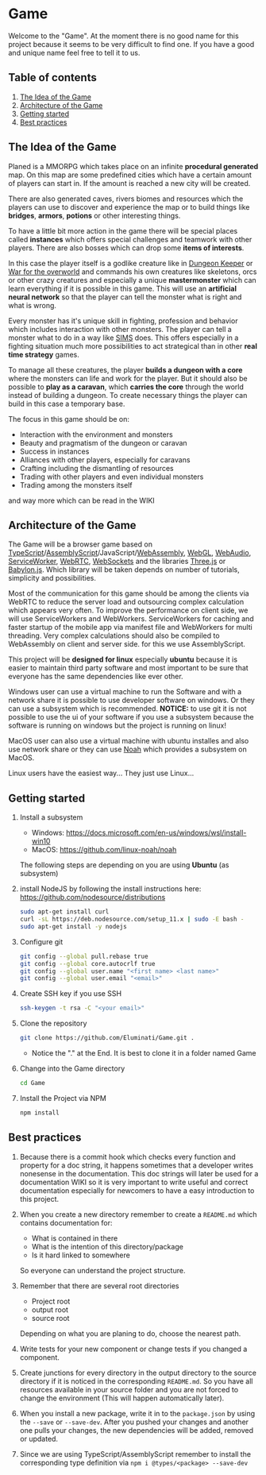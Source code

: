 # Game

Welcome to the "Game". At the moment there is no good name for this project because it seems to be very difficult to find one. If you have a good and unique name feel free to tell it to us.

## Table of contents

1. [The Idea of the Game](#the-idea-of-the-game)
2. [Architecture of the Game](#architecture-of-the-game)
3. [Getting started](#getting-started)
4. [Best practices](#best-practices)

## The Idea of the Game

Planed is a MMORPG which takes place on an infinite **procedural generated** map. On this map are some predefined cities which have a certain amount of players can start in. If the amount is reached a new city will be created.

There are also generated caves, rivers biomes and resources which the players can use to discover and experience the map or to build things like **bridges**, **armors**, **potions** or other interesting things.

To have a little bit more action in the game there will be special places called **instances** which offers special challenges and teamwork with other players. There are also bosses which can drop some **items of interests**.

In this case the player itself is a godlike creature like in [Dungeon Keeper](https://en.wikipedia.org/wiki/Dungeon_Keeper) or [War for the overworld](https://en.wikipedia.org/wiki/War_for_the_Overworld) and commands his own creatures like skeletons, orcs or other crazy creatures and especially a unique **mastermonster** which can learn everything if it is possible in this game. This will use an **artificial neural network** so that the player can tell the monster what is right and what is wrong.

Every monster has it's unique skill in fighting, profession and behavior which includes interaction with other monsters. The player can tell a monster what to do in a way like [SIMS](https://en.wikipedia.org/wiki/The_Sims) does. This offers especially in a fighting situation much more possibilities to act strategical than in other **real time strategy** games.

To manage all these creatures, the player **builds a dungeon with a core** where the monsters can life and work for the player. But it should also be possible to **play as a caravan**, which **carries the core** through the world instead of building a dungeon. To create necessary things the player can build in this case a temporary base.

The focus in this game should be on:

- Interaction with the environment and monsters
- Beauty and pragmatism of the dungeon or caravan
- Success in instances
- Alliances with other players, especially for caravans
- Crafting including the dismantling of resources
- Trading with other players and even individual monsters
- Trading among the monsters itself

and way more which can be read in the WIKI

## Architecture of the Game

The Game will be a browser game based on [TypeScript](https://www.typescriptlang.org/)/[AssemblyScript](https://github.com/AssemblyScript/assemblyscript)/JavaScript/[WebAssembly](https://webassembly.org/), [WebGL](https://developer.mozilla.org/en/docs/Web/API/WebGL_API), [WebAudio](https://developer.mozilla.org/en-US/docs/Web/API/Web_Audio_API), [ServiceWorker](https://developer.mozilla.org/en-US/docs/Web/API/Service_Worker_API), [WebRTC](https://webrtc.org/), [WebSockets](https://developer.mozilla.org/en-US/docs/Web/API/WebSockets_API) and the libraries [Three.js](https://threejs.org/) or [Babylon.js](https://www.babylonjs.com/). Which library will be taken depends on number of tutorials, simplicity and possibilities.

Most of the communication for this game should be among the clients via WebRTC to reduce the server load and outsourcing complex calculation which appears very often. To improve the performance on client side, we will use ServiceWorkers and WebWorkers. ServiceWorkers for caching and faster startup of the mobile app via manifest file and WebWorkers for multi threading. Very complex calculations should also be compiled to WebAssembly on client and server side. for this we use AssemblyScript.

This project will be **designed for linux** especially **ubuntu** because it is easier to maintain third party software and most important to be sure that everyone has the same dependencies like ever other.

Windows user can use a virtual machine to run the Software and with a network share it is possible to use developer software on windows. Or they can use a subsystem which is recommended. **NOTICE:** to use git it is not possible to use the ui of your software if you use a subsystem because the software is running on windows but the project is running on linux!

MacOS user can also use a virtual machine with ubuntu installes and also use network share or they can use [Noah](https://github.com/linux-noah/noah) which provides a subsystem on MacOS.

Linux users have the easiest way... They just use Linux...

## Getting started

1. Install a subsystem

    - Windows: <https://docs.microsoft.com/en-us/windows/wsl/install-win10>
    - MacOS: <https://github.com/linux-noah/noah>

    The following steps are depending on you are using **Ubuntu** (as subsystem)

2. install NodeJS by following the install instructions here: <https://github.com/nodesource/distributions>

    ```bash
    sudo apt-get install curl
    curl -sL https://deb.nodesource.com/setup_11.x | sudo -E bash -
    sudo apt-get install -y nodejs
    ```

3. Configure git

    ```bash
    git config --global pull.rebase true
    git config --global core.autocrlf true
    git config --global user.name "<first name> <last name>"
    git config --global user.email "<email>"
    ```

4. Create SSH key if you use SSH

    ```bash
    ssh-keygen -t rsa -C "<your email>"
    ```

5. Clone the repository

    ```bash
    git clone https://github.com/Eluminati/Game.git .
    ```

    - Notice the "." at the End. It is best to clone it in a folder named Game

6. Change into the Game directory

    ```bash
    cd Game
    ```

7. Install the Project via NPM

    ```bash
    npm install
    ```

## Best practices

1. Because there is a commit hook which checks every function and property for a doc string, it happens sometimes that a developer writes nonesense in the documentation. This doc strings will later be used for a documentation WIKI so it is very important to write useful and correct documentation especially for newcomers to have a easy introduction to this project.

2. When you create a new directory remember to create a `README.md` which contains documentation for:
    - What is contained in there
    - What is the intention of this directory/package
    - Is it hard linked to somewhere

    So everyone can understand the project structure.

3. Remember that there are several root directories
    - Project root
    - output root
    - source root

    Depending on what you are planing to do, choose the nearest path.

4. Write tests for your new component or change tests if you changed a component.

5. Create junctions for every directory in the output directory to the source directory if it is noticed in the corresponding `README.md`. So you have all resources available in your source folder and you are not forced to change the environment (This will happen automatically later).

6. When you install a new package, write it in to the `package.json` by using the `--save` or `--save-dev`. After you pushed your changes and another one pulls your changes, the new dependencies will be added, removed or updated.

7. Since we are using TypeScript/AssemblyScript remember to install the corresponding type definition via `npm i @types/<package> --save-dev`
